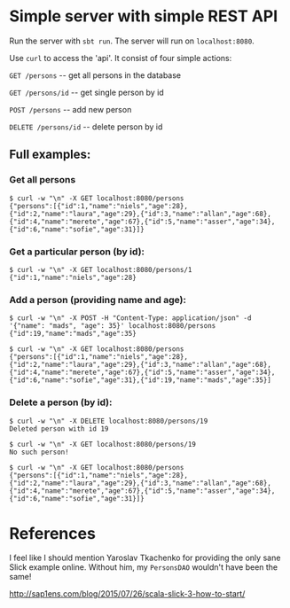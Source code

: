 # Simple server with simple REST API

Run the server with `sbt run`. The server will run on `localhost:8080`.

Use `curl` to access the 'api'. It consist of four simple actions:

`GET /persons` -- get all persons in the database

`GET /persons/id` -- get single person by id

`POST /persons` -- add new person

`DELETE /persons/id` -- delete person by id

## Full examples:

### Get all persons

```
$ curl -w "\n" -X GET localhost:8080/persons
{"persons":[{"id":1,"name":"niels","age":28},{"id":2,"name":"laura","age":29},{"id":3,"name":"allan","age":68},{"id":4,"name":"merete","age":67},{"id":5,"name":"asser","age":34},{"id":6,"name":"sofie","age":31}]}
```

### Get a particular person (by id):

```
$ curl -w "\n" -X GET localhost:8080/persons/1
{"id":1,"name":"niels","age":28}
```

### Add a person (providing name and age):

```
$ curl -w "\n" -X POST -H "Content-Type: application/json" -d '{"name": "mads", "age": 35}' localhost:8080/persons
{"id":19,"name":"mads","age":35}

$ curl -w "\n" -X GET localhost:8080/persons
{"persons":[{"id":1,"name":"niels","age":28},{"id":2,"name":"laura","age":29},{"id":3,"name":"allan","age":68},{"id":4,"name":"merete","age":67},{"id":5,"name":"asser","age":34},{"id":6,"name":"sofie","age":31},{"id":19,"name":"mads","age":35}]
```

### Delete a person (by id):

```
$ curl -w "\n" -X DELETE localhost:8080/persons/19
Deleted person with id 19

$ curl -w "\n" -X GET localhost:8080/persons/19
No such person!

$ curl -w "\n" -X GET localhost:8080/persons
{"persons":[{"id":1,"name":"niels","age":28},{"id":2,"name":"laura","age":29},{"id":3,"name":"allan","age":68},{"id":4,"name":"merete","age":67},{"id":5,"name":"asser","age":34},{"id":6,"name":"sofie","age":31}]}
```

# References

I feel like I should mention Yaroslav Tkachenko for providing the only sane
Slick example online. Without him, my `PersonsDAO` wouldn't have been the same!

http://sap1ens.com/blog/2015/07/26/scala-slick-3-how-to-start/

